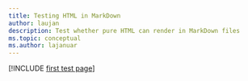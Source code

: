 ```yaml
---
title: Testing HTML in MarkDown
author: laujan
description: Test whether pure HTML can render in MarkDown files
ms.topic: conceptual
ms.author: lajanuar
---
```


[!INCLUDE [first test page](html-Two.html)]
